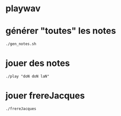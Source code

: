 # playwav

# générer "toutes" les notes
    ./gen_notes.sh
# jouer des notes
    ./play "doN doN laN"
# jouer frereJacques
    ./frereJacques
